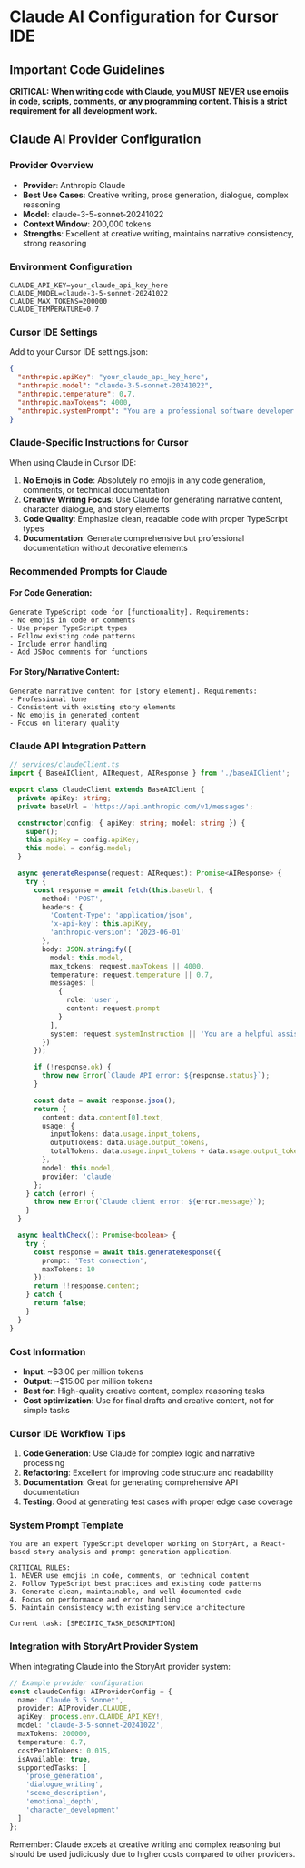 # Claude AI Configuration for Cursor IDE

## Important Code Guidelines

**CRITICAL: When writing code with Claude, you MUST NEVER use emojis in code, scripts, comments, or any programming content. This is a strict requirement for all development work.**

## Claude AI Provider Configuration

### Provider Overview
- **Provider**: Anthropic Claude
- **Best Use Cases**: Creative writing, prose generation, dialogue, complex reasoning
- **Model**: claude-3-5-sonnet-20241022
- **Context Window**: 200,000 tokens
- **Strengths**: Excellent at creative writing, maintains narrative consistency, strong reasoning

### Environment Configuration
```env
CLAUDE_API_KEY=your_claude_api_key_here
CLAUDE_MODEL=claude-3-5-sonnet-20241022
CLAUDE_MAX_TOKENS=200000
CLAUDE_TEMPERATURE=0.7
```

### Cursor IDE Settings

Add to your Cursor IDE settings.json:

```json
{
  "anthropic.apiKey": "your_claude_api_key_here",
  "anthropic.model": "claude-3-5-sonnet-20241022",
  "anthropic.temperature": 0.7,
  "anthropic.maxTokens": 4000,
  "anthropic.systemPrompt": "You are a professional software developer working on the StoryArt application. NEVER use emojis in code, comments, or any programming content. Focus on clean, efficient, and well-documented code. Maintain consistency with existing codebase patterns."
}
```

### Claude-Specific Instructions for Cursor

When using Claude in Cursor IDE:

1. **No Emojis in Code**: Absolutely no emojis in any code generation, comments, or technical documentation
2. **Creative Writing Focus**: Use Claude for generating narrative content, character dialogue, and story elements
3. **Code Quality**: Emphasize clean, readable code with proper TypeScript types
4. **Documentation**: Generate comprehensive but professional documentation without decorative elements

### Recommended Prompts for Claude

#### For Code Generation:
```
Generate TypeScript code for [functionality]. Requirements:
- No emojis in code or comments
- Use proper TypeScript types
- Follow existing code patterns
- Include error handling
- Add JSDoc comments for functions
```

#### For Story/Narrative Content:
```
Generate narrative content for [story element]. Requirements:
- Professional tone
- Consistent with existing story elements
- No emojis in generated content
- Focus on literary quality
```

### Claude API Integration Pattern

```typescript
// services/claudeClient.ts
import { BaseAIClient, AIRequest, AIResponse } from './baseAIClient';

export class ClaudeClient extends BaseAIClient {
  private apiKey: string;
  private baseUrl = 'https://api.anthropic.com/v1/messages';

  constructor(config: { apiKey: string; model: string }) {
    super();
    this.apiKey = config.apiKey;
    this.model = config.model;
  }

  async generateResponse(request: AIRequest): Promise<AIResponse> {
    try {
      const response = await fetch(this.baseUrl, {
        method: 'POST',
        headers: {
          'Content-Type': 'application/json',
          'x-api-key': this.apiKey,
          'anthropic-version': '2023-06-01'
        },
        body: JSON.stringify({
          model: this.model,
          max_tokens: request.maxTokens || 4000,
          temperature: request.temperature || 0.7,
          messages: [
            {
              role: 'user',
              content: request.prompt
            }
          ],
          system: request.systemInstruction || 'You are a helpful assistant. Never use emojis in responses.'
        })
      });

      if (!response.ok) {
        throw new Error(`Claude API error: ${response.status}`);
      }

      const data = await response.json();
      return {
        content: data.content[0].text,
        usage: {
          inputTokens: data.usage.input_tokens,
          outputTokens: data.usage.output_tokens,
          totalTokens: data.usage.input_tokens + data.usage.output_tokens
        },
        model: this.model,
        provider: 'claude'
      };
    } catch (error) {
      throw new Error(`Claude client error: ${error.message}`);
    }
  }

  async healthCheck(): Promise<boolean> {
    try {
      const response = await this.generateResponse({
        prompt: 'Test connection',
        maxTokens: 10
      });
      return !!response.content;
    } catch {
      return false;
    }
  }
}
```

### Cost Information
- **Input**: ~$3.00 per million tokens
- **Output**: ~$15.00 per million tokens
- **Best for**: High-quality creative content, complex reasoning tasks
- **Cost optimization**: Use for final drafts and creative content, not for simple tasks

### Cursor IDE Workflow Tips

1. **Code Generation**: Use Claude for complex logic and narrative processing
2. **Refactoring**: Excellent for improving code structure and readability
3. **Documentation**: Great for generating comprehensive API documentation
4. **Testing**: Good at generating test cases with proper edge case coverage

### System Prompt Template

```
You are an expert TypeScript developer working on StoryArt, a React-based story analysis and prompt generation application.

CRITICAL RULES:
1. NEVER use emojis in code, comments, or technical content
2. Follow TypeScript best practices and existing code patterns
3. Generate clean, maintainable, and well-documented code
4. Focus on performance and error handling
5. Maintain consistency with existing service architecture

Current task: [SPECIFIC_TASK_DESCRIPTION]
```

### Integration with StoryArt Provider System

When integrating Claude into the StoryArt provider system:

```typescript
// Example provider configuration
const claudeConfig: AIProviderConfig = {
  name: 'Claude 3.5 Sonnet',
  provider: AIProvider.CLAUDE,
  apiKey: process.env.CLAUDE_API_KEY!,
  model: 'claude-3-5-sonnet-20241022',
  maxTokens: 200000,
  temperature: 0.7,
  costPer1kTokens: 0.015,
  isAvailable: true,
  supportedTasks: [
    'prose_generation',
    'dialogue_writing',
    'scene_description',
    'emotional_depth',
    'character_development'
  ]
};
```

Remember: Claude excels at creative writing and complex reasoning but should be used judiciously due to higher costs compared to other providers.